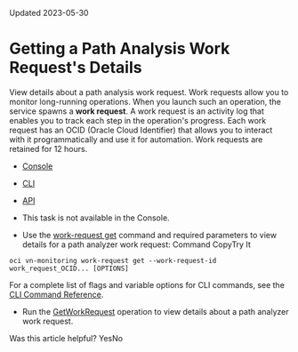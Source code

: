 Updated 2023-05-30
# Getting a Path Analysis Work Request's Details
View details about a path analysis work request.
Work requests allow you to monitor long-running operations. When you launch such an operation, the service spawns a **work request**. A work request is an activity log that enables you to track each step in the operation's progress. Each work request has an OCID (Oracle Cloud Identifier) that allows you to interact with it programmatically and use it for automation. Work requests are retained for 12 hours.
  * [Console](https://docs.oracle.com/en-us/iaas/Content/Network/Tasks/path-analyzer-work-request-get.htm)
  * [CLI](https://docs.oracle.com/en-us/iaas/Content/Network/Tasks/path-analyzer-work-request-get.htm)
  * [API](https://docs.oracle.com/en-us/iaas/Content/Network/Tasks/path-analyzer-work-request-get.htm)


  * This task is not available in the Console.
  * Use the [work-request get](https://docs.oracle.com/iaas/tools/oci-cli/latest/oci_cli_docs/cmdref/vn-monitoring/work-request/get.html) command and required parameters to view details for a path analyzer work request:
Command
CopyTry It
```
oci vn-monitoring work-request get --work-request-id work_request_OCID... [OPTIONS]
```

For a complete list of flags and variable options for CLI commands, see the [CLI Command Reference](https://docs.oracle.com/iaas/tools/oci-cli/latest).
  * Run the [GetWorkRequest](https://docs.oracle.com/iaas/api/#/en/NetMonitor/latest/WorkRequest/GetWorkRequest) operation to view details about a path analyzer work request.


Was this article helpful?
YesNo

